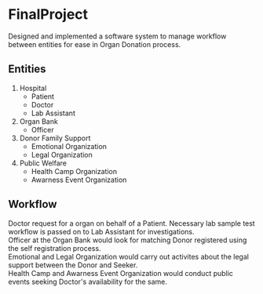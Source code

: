 # FinalProject
 
Designed and implemented a software system to manage workflow between entities for ease in Organ Donation process.

## Entities
1. Hospital
   * Patient
   * Doctor
   * Lab Assistant
3. Organ Bank	
   * Officer
5. Donor Family Support
   * Emotional Organization
   * Legal Organization
7. Public Welfare
   * Health Camp Organization
   * Awarness Event Organization

## Workflow
Doctor request for a organ on behalf of a Patient. Necessary lab sample test workflow is passed on to Lab Assistant for investigations. <br>
Officer at the Organ Bank would look for matching Donor registered using the self registration process. <br>
Emotional and Legal Organization would carry out activites about the legal support between the Donor and Seeker. <br>
Health Camp and Awarness Event Organization would conduct public events seeking Doctor's availability for the same.
